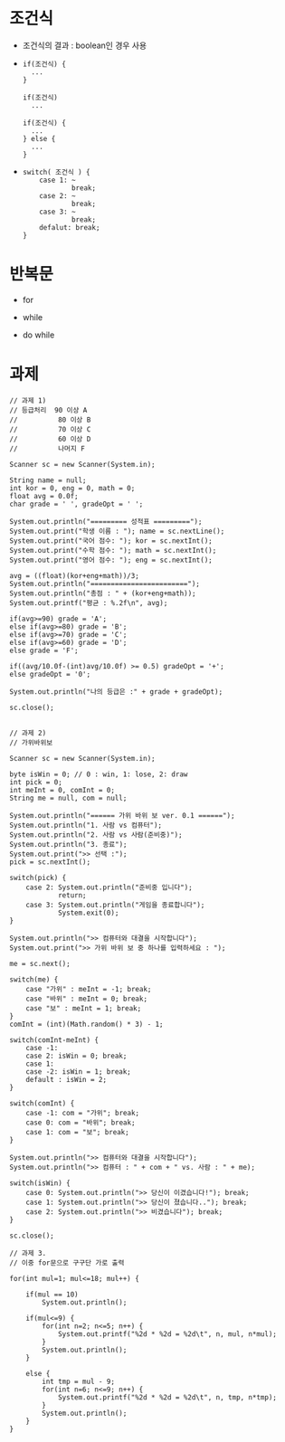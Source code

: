 
# 조건식

- 조건식의 결과 : boolean인 경우 사용

- ```
  if(조건식) {
    ...
  }
  
  if(조건식)
    ...

  if(조건식) {
    ...
  } else {
    ...
  }
  ```

- ```
  switch( 조건식 ) {
      case 1: ~
              break;
      case 2: ~
              break;
      case 3: ~
              break;
      defalut: break;
  }

# 반복문

- for

- while

- do while

# 과제 

```
// 과제 1)
// 등급처리	 90 이상 A
// 			80 이상 B
//			70 이상 C
//			60 이상 D
// 			나머지 F

Scanner sc = new Scanner(System.in);
		
String name = null;
int kor = 0, eng = 0, math = 0;
float avg = 0.0f;
char grade = ' ', gradeOpt = ' ';
		
System.out.println("========= 성적표 =========");
System.out.print("학생 이름 : "); name = sc.nextLine();
System.out.print("국어 점수: "); kor = sc.nextInt();
System.out.print("수학 점수: "); math = sc.nextInt();
System.out.print("영어 점수: "); eng = sc.nextInt();
		
avg = ((float)(kor+eng+math))/3;
System.out.println("========================");
System.out.println("총점 : " + (kor+eng+math));
System.out.printf("평균 : %.2f\n", avg);
		
if(avg>=90) grade = 'A';
else if(avg>=80) grade = 'B';
else if(avg>=70) grade = 'C';
else if(avg>=60) grade = 'D';
else grade = 'F';
		
if((avg/10.0f-(int)avg/10.0f) >= 0.5) gradeOpt = '+';
else gradeOpt = '0';
		
System.out.println("나의 등급은 :" + grade + gradeOpt);
		
sc.close();


// 과제 2)
// 가위바위보

Scanner sc = new Scanner(System.in);
		
byte isWin = 0;	// 0 : win, 1: lose, 2: draw
int pick = 0;
int meInt = 0, comInt = 0;
String me = null, com = null;
		
System.out.println("====== 가위 바위 보 ver. 0.1 ======");
System.out.println("1. 사람 vs 컴퓨터");
System.out.println("2. 사람 vs 사람(준비중)");
System.out.println("3. 종료");
System.out.print(">> 선택 :");
pick = sc.nextInt();
		
switch(pick) {
	case 2: System.out.println("준비중 입니다");
		 	return;
	case 3: System.out.println("게임을 종료합니다");
	        System.exit(0);
}
		
System.out.println(">> 컴퓨터와 대결을 시작합니다");
System.out.print(">> 가위 바위 보 중 하나를 입력하세요 : ");
		
me = sc.next();
		
switch(me) {
	case "가위" : meInt = -1; break;
	case "바위" : meInt = 0; break;
	case "보" : meInt = 1; break;
}
comInt = (int)(Math.random() * 3) - 1;

switch(comInt-meInt) {
	case -1:
	case 2: isWin = 0; break;
	case 1:
	case -2: isWin = 1; break;
	default : isWin = 2;
}
		
switch(comInt) {
	case -1: com = "가위"; break;
	case 0: com = "바위"; break;
	case 1: com = "보"; break;
}
		
System.out.println(">> 컴퓨터와 대결을 시작합니다");
System.out.println(">> 컴퓨터 : " + com + " vs. 사람 : " + me);
		
switch(isWin) {
	case 0: System.out.println(">> 당신이 이겼습니다!"); break;
	case 1: System.out.println(">> 당신이 졌습니다.."); break;
	case 2: System.out.println(">> 비겼습니다"); break;
}
		
sc.close();

// 과제 3.
// 이중 for문으로 구구단 가로 출력

for(int mul=1; mul<=18; mul++) {
			
    if(mul == 10)
    	System.out.println();
	
	if(mul<=9) {
		for(int n=2; n<=5; n++) {
			System.out.printf("%2d * %2d = %2d\t", n, mul, n*mul);
		}
		System.out.println();
	}
			
	else {
		int tmp = mul - 9;
		for(int n=6; n<=9; n++) {
			System.out.printf("%2d * %2d = %2d\t", n, tmp, n*tmp);
		}
		System.out.println();	
	}
}